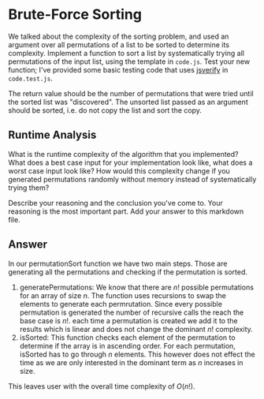 # Brute-Force Sorting

We talked about the complexity of the sorting problem, and used an argument over
all permutations of a list to be sorted to determine its complexity. Implement
a function to sort a list by systematically trying all permutations of the input
list, using the template in `code.js`. Test your new function; I've provided
some basic testing code that uses [jsverify](https://jsverify.github.io/) in
`code.test.js`.

The return value should be the number of permutations that were tried until the
sorted list was "discovered". The unsorted list passed as an argument should be
sorted, i.e. do not copy the list and sort the copy.

## Runtime Analysis

What is the runtime complexity of the algorithm that you implemented? What does
a best case input for your implementation look like, what does a worst case
input look like? How would this complexity change if you generated permutations
randomly without memory instead of systematically trying them?

Describe your reasoning and the conclusion you've come to. Your reasoning is the
most important part. Add your answer to this markdown file.

## Answer 

In our permutationSort function we have two main steps. Those are generating all the permutations and checking if the permutation is sorted. 
1. generatePermutations: We know that there are $n!$ possible permutations for an array of size $n$. The function uses recursions to swap the elements to generate each permrutation. Since every possible permutation is generated the number of recursive calls the reach the base case is $n!$. each time a permutation is created we add it to the results which is linear and does not change the dominant $n!$ complexity.
2. isSorted: This function checks each element of the permutation to determine if the array is in ascending order. For each permutation, isSorted has to go through $n$ elements. This however does not effect the time as we are only interested in the dominant term as $n$ increases in size.

 This leaves user with the overall time complexity of $O(n!)$. 
